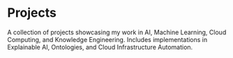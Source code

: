 # Projects
A collection of projects showcasing my work in AI, Machine Learning, Cloud Computing, and Knowledge Engineering. Includes implementations in Explainable AI, Ontologies, and Cloud Infrastructure Automation.
